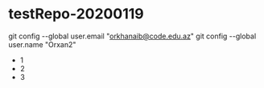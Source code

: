 # testRepo-20200119

git config --global user.email "orkhanaib@code.edu.az"
  git config --global user.name "Orxan2"

- 1
- 2
- 3

